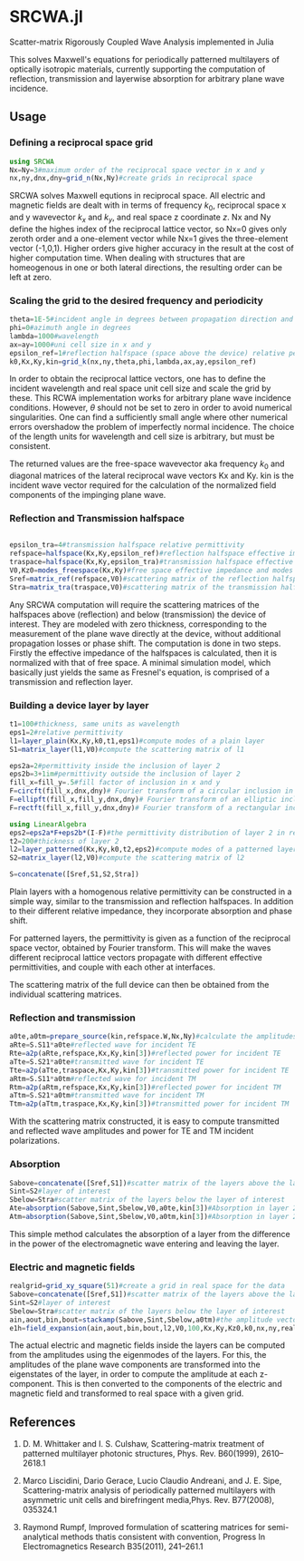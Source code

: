 # SRCWA.jl
Scatter-matrix Rigorously Coupled Wave Analysis implemented in Julia

This solves Maxwell's equations for periodically patterned multilayers of optically isotropic materials, currently supporting the computation of reflection, transmission and layerwise absorption for arbitrary plane wave incidence. 

## Usage

### Defining a reciprocal space grid
```julia
using SRCWA
Nx=Ny=3#maximum order of the reciprocal space vector in x and y
nx,ny,dnx,dny=grid_n(Nx,Ny)#create grids in reciprocal space
```
SRCWA solves Maxwell equtions in reciprocal space. All electric and magnetic fields are dealt with in terms of frequency $k_0$, reciprocal space x and y wavevector $k_x$ and $k_y$, and real space z coordinate $z$. Nx and Ny define the highes index of the reciprocal lattice vector, so Nx=0 gives only zeroth order and a one-element vector while Nx=1 gives the three-element vector (-1,0,1). Higher orders give higher accuracy in the result at the cost of higher computation time. When dealing with structures that are homeogenous in one or both lateral directions, the resulting order can be left at zero. 

### Scaling the grid to the desired frequency and periodicity
```julia
theta=1E-5#incident angle in degrees between propagation direction and surface normal
phi=0#azimuth angle in degrees
lambda=1000#wavelength
ax=ay=1000#uni cell size in x and y
epsilon_ref=1#reflection halfspace (space above the device) relative permittivity
k0,Kx,Ky,kin=grid_k(nx,ny,theta,phi,lambda,ax,ay,epsilon_ref)
```
In order to obtain the reciprocal lattice vectors, one has to define the incident wavelength and real space unit cell size and scale the grid by these. This RCWA implementation works for arbitrary plane wave incidence conditions. However, $\theta$ should not be set to zero in order to avoid numerical singularities. One can find a sufficiently small angle where other numerical errors overshadow the problem of imperfectly normal incidence. The choice of the length units for wavelength and cell size is arbitrary, but must be consistent.

The returned values are the free-space wavevector aka frequency $k_0$ and diagonal matrices of the lateral reciprocal wave vectors Kx and Ky. kin is the incident wave vector required for the calculation of the normalized field components of the impinging plane wave. 

### Reflection and Transmission halfspace
```julia

epsilon_tra=4#transmission halfspace relative permittivity
refspace=halfspace(Kx,Ky,epsilon_ref)#reflection halfspace effective impedance and modes
traspace=halfspace(Kx,Ky,epsilon_tra)#transmission halfspace effective impedance and modes
V0,Kz0=modes_freespace(Kx,Ky)#free space effective impedance and modes for normalization
Sref=matrix_ref(refspace,V0)#scattering matrix of the reflection halfspace
Stra=matrix_tra(traspace,V0)#scattering matrix of the transmission halfspace
```
Any SRCWA computation will require the scattering matrices of the halfspaces above (reflection) and below (transmission) the device of interest. They are modeled with zero thickness, corresponding to the measurement of the plane wave directly at the device, without additional propagation losses or phase shift. The computation is done in two steps. Firstly the effective impedance of the halfspaces is calculated, then it is normalized with that of free space. A minimal simulation model, which basically just yields the same as Fresnel's equation, is comprised of a transmission and reflection layer.

### Building a device layer by layer
```julia
t1=100#thickness, same units as wavelength
eps1=2#relative permittivity
l1=layer_plain(Kx,Ky,k0,t1,eps1)#compute modes of a plain layer
S1=matrix_layer(l1,V0)#compute the scattering matrix of l1

eps2a=2#permittivity inside the inclusion of layer 2
eps2b=3+1im#permittivity outside the inclusion of layer 2
fill_x=fill_y=.5#fill factor of inclusion in x and y
F=circft(fill_x,dnx,dny)# Fourier transform of a circular inclusion in real space into reciprocal space
F=ellipft(fill_x,fill_y,dnx,dny)# Fourier transform of an elliptic inclusion in real space into reciprocal space
F=rectft(fill_x,fill_y,dnx,dny)# Fourier transform of a rectangular inclusion in real space into reciprocal space

using LinearAlgebra
eps2=eps2a*F+eps2b*(I-F)#the permittivity distribution of layer 2 in reciprocal space
t2=200#thickness of layer 2
l2=layer_patterned(Kx,Ky,k0,t2,eps2)#compute modes of a patterned layer
S2=matrix_layer(l2,V0)#compute the scattering matrix of l2

S=concatenate([Sref,S1,S2,Stra])
```
Plain layers with a homogenous relative permittivity can be constructed in a simple way, similar to the transmission and reflection halfspaces. In addition to their different relative impedance, they incorporate absorption and phase shift. 

For patterned layers, the permittivity is given as a function of the reciprocal space vector, obtained by Fourier transform. This will make the waves different reciprocal lattice vectors propagate with different effective permittivities, and couple with each other at interfaces. 

The scattering matrix of the full device can then be obtained from the individual scattering matrices.

### Reflection and transmission

```julia
a0te,a0tm=prepare_source(kin,refspace.W,Nx,Ny)#calculate the amplitudes of the impinging plane wave for te or tm polarization
aRte=S.S11*a0te#reflected wave for incident TE
Rte=a2p(aRte,refspace,Kx,Ky,kin[3])#reflected power for incident TE
aTte=S.S21*a0te#transmitted wave for incident TE
Tte=a2p(aTte,traspace,Kx,Ky,kin[3])#transmitted power for incident TE
aRtm=S.S11*a0tm#reflected wave for incident TM
Rtm=a2p(aRtm,refspace,Kx,Ky,kin[3])#reflected power for incident TM
aTtm=S.S21*a0tm#transmitted wave for incident TM
Ttm=a2p(aTtm,traspace,Kx,Ky,kin[3])#transmitted power for incident TM
```
With the scattering matrix constructed, it is easy to compute transmitted and reflected wave amplitudes and power for TE and TM incident polarizations.

### Absorption

```julia
Sabove=concatenate([Sref,S1])#scatter matrix of the layers above the layer of interest
Sint=S2#layer of interest
Sbelow=Stra#scatter matrix of the layers below the layer of interest
Ate=absorption(Sabove,Sint,Sbelow,V0,a0te,kin[3])#Absorption in layer 2 for TE incidence
Atm=absorption(Sabove,Sint,Sbelow,V0,a0tm,kin[3])#Absorption in layer 2 for TM incidence
```
This simple method calculates the absorption of a layer from the difference in the power of the electromagnetic wave entering and leaving the layer.

### Electric and magnetic fields

```julia
realgrid=grid_xy_square(51)#create a grid in real space for the data
Sabove=concatenate([Sref,S1])#scatter matrix of the layers above the layer of interest
Sint=S2#layer of interest
Sbelow=Stra#scatter matrix of the layers below the layer of interest
ain,aout,bin,bout=stackamp(Sabove,Sint,Sbelow,a0tm)#the amplitude vectors going into and out of the layer for tm incidence
e1h=field_expansion(ain,aout,bin,bout,l2,V0,100,Kx,Ky,Kz0,k0,nx,ny,realgrid)#calculate the fields in real space
```
The actual electric and magnetic fields inside the layers can be computed from the amplitudes using the eigenmodes of the layers. For this, the amplitudes of the plane wave components are transformed into the eigenstates of the layer, in order to compute the amplitude at each z-component. This is then converted to the components of the electric and magnetic field and transformed to real space with a given grid. 

## References

1. D. M. Whittaker and I. S. Culshaw, Scattering-matrix treatment of patterned multilayer photonic structures, Phys. Rev. B60(1999), 2610–2618.1

2. Marco Liscidini, Dario Gerace, Lucio Claudio Andreani, and J. E. Sipe, Scattering-matrix analysis of periodically patterned multilayers with asymmetric unit cells and birefringent media,Phys. Rev. B77(2008), 035324.1

3. Raymond Rumpf, Improved formulation of scattering matrices for semi-analytical methods thatis consistent with convention, Progress In Electromagnetics Research B35(2011), 241–261.1
